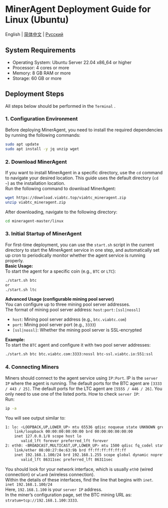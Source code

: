 # MinerAgent Deployment Guide for Linux (Ubuntu)

English | [简体中文](./README.md) | [Русский](./README.ru.md)

## System Requirements
- Operating System: Ubuntu Server 22.04 x86_64 or higher
- Processor: 4 cores or more
- Memory: 8 GB RAM or more
- Storage: 60 GB or more

## Deployment Steps
All steps below should be performed in the `Terminal` .

### 1. Configuration Environment 
Before deploying MinerAgent, you need to install the required dependencies by running the following commands:
```bash
sudo apt update
sudo apt install -y jq unzip wget
```

### 2. Download MinerAgent
If you want to install MinerAgent in a specific directory, use the `cd` command to navigate your desired location. This guide uses the default directory (`cd ~`) as the installation location.  
Run the following command to download MinerAgent:
```bash
wget https://download.viabtc.top/viabtc_mineragent.zip
unzip viabtc_mineragent.zip
```
After downloading, navigate to the following directory:  
```bash
cd mineragent-master/linux
```
### 3. Initial Startup of MinerAgent
For first-time deployment, you can use the `start.sh` script in the current directory to start the MinerAgent service in one step, and automatically set up cron to periodically monitor whether the agent service is running properly.  
**Basic Usage:**  
To start the agent for a specific coin (e.g., `BTC` or `LTC`):  
```bash
./start.sh btc
or
./start.sh ltc
```
**Advanced Usage (configurable mining pool server)**  
You can configure up to three mining pool server addresses.  
The format of mining pool server address: `host:port:[ssl|nossl]`  
- `host`: Mining pool server address (e.g., `btc.viabtc.com`)
- `port`: Mining pool server port (e.g., `3333`)
- `[ssl|nossl]`: Whether the mining pool server is SSL-encrypted

**Example:**  
To start the `BTC` agent and configure it with two pool server addresses:
```bash
./start.sh btc btc.viabtc.com:3333:nossl btc-ssl.viabtc.io:551:ssl
```
### 4. Connecting Miners
Miners should connect to the agent service using `IP:Port`.
IP is the `server IP` where the agent is running. The default ports for the BTC agent are `[3333 / 443 / 25]`. The default ports for the LTC agent are `[5555 / 446 / 26]`. You only need to use one of the listed ports.
How to check `server IP`:  
Run:
```bash
ip -a
```
You will see output similar to:
```bash
1: lo: <LOOPBACK,UP,LOWER_UP> mtu 65536 qdisc noqueue state UNKNOWN group default qlen 1000
    link/loopback 00:00:00:00:00:00 brd 00:00:00:00:00:00
    inet 127.0.0.1/8 scope host lo
       valid_lft forever preferred_lft forever
2: eth0: <BROADCAST,MULTICAST,UP,LOWER_UP> mtu 1500 qdisc fq_codel state UP group default qlen 1000
    link/ether 08:00:27:0e:63:9b brd ff:ff:ff:ff:ff:ff
    inet 192.168.1.100/24 brd 192.168.1.255 scope global dynamic noprefixroute eth0
       valid_lft 86311sec preferred_lft 86311sec
```
You should look for your network interface, which is usually `eth0` (wired connection) or `wlan0` (wireless connection).  
Within the details of these interfaces, find the line that begins with `inet`.  
`inet 192.168.1.100/24`  
Here, `192.168.1.100` is your `server IP` address.  
In the miner’s configuration page, set the BTC mining URL as: `stratum+tcp://192.168.1.100:3333`.

